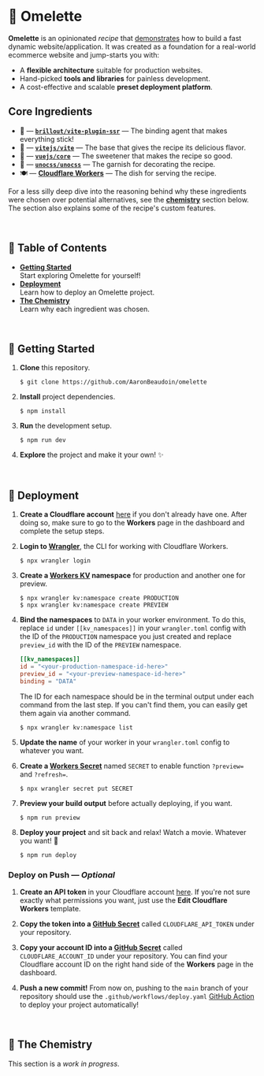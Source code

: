 <br> <!-- ———————————————————————————————————————————————————————————————————————————————————————————————————— -->


# 🍳 Omelette

**Omelette** is an opinionated _recipe_ that [demonstrates](https://omelette.snackbar.workers.dev) how to build a fast dynamic website/application. It was created as a foundation for a real-world ecommerce website and jump-starts you with:

- A **flexible architecture** suitable for production websites.
- Hand-picked **tools and libraries** for painless development.
- A cost-effective and scalable **preset deployment platform**.


## Core Ingredients

- 🍯 — [**`brillout/vite-plugin-ssr`**](https://vite-plugin-ssr.com) — The binding agent that makes everything stick!
- 🥘 — [**`vitejs/vite`**](https://vitejs.dev) — The base that gives the recipe its delicious flavor.
- 🍫 — [**`vuejs/core`**](https://vuejs.org) — The sweetener that makes the recipe so good.
- 🍇 — [**`unocss/unocss`**](https://uno.antfu.me) — The garnish for decorating the recipe.
- 🍽 — [**Cloudflare Workers**](https://workers.cloudflare.com) — The dish for serving the recipe.

For a less silly deep dive into the reasoning behind why these ingredients were chosen over potential alternatives, see the [**chemistry**](#-the-chemistry) section below. The section also explains some of the recipe's custom features.


<br> <!-- ———————————————————————————————————————————————————————————————————————————————————————————————————— -->


## 📙 Table of Contents

- [**Getting Started**](#-getting-started)  
  Start exploring Omelette for yourself!
- [**Deployment**](#-deployment)  
  Learn how to deploy an Omelette project.
- [**The Chemistry**](#-the-chemistry)  
  Learn why each ingredient was chosen.


<br> <!-- ———————————————————————————————————————————————————————————————————————————————————————————————————— -->


## 🐣 Getting Started

1. **Clone** this repository.

    ```
    $ git clone https://github.com/AaronBeaudoin/omelette
    ```

2. **Install** project dependencies.

    ```
    $ npm install
    ```

3. **Run** the development setup.

    ```
    $ npm run dev
    ```

4. **Explore** the project and make it your own! ✨


<br> <!-- ———————————————————————————————————————————————————————————————————————————————————————————————————— -->


## 🚀 Deployment

1. **Create a Cloudflare account** [here](https://dash.cloudflare.com/sign-up) if you don't already have one. After doing so, make sure to go to the **Workers** page in the dashboard and complete the setup steps.

2. **Login to [Wrangler](https://developers.cloudflare.com/workers/wrangler/get-started)**, the CLI for working with Cloudflare Workers.

    ```
    $ npx wrangler login
    ```

3. **Create a [Workers KV](https://developers.cloudflare.com/workers/learning/how-kv-works) namespace** for production and another one for preview.

    ```
    $ npx wrangler kv:namespace create PRODUCTION
    $ npx wrangler kv:namespace create PREVIEW
    ```

4. **Bind the namespaces** to `DATA` in your worker environment. To do this, replace `id` under `[[kv_namespaces]]` in your `wrangler.toml` config with the ID of the `PRODUCTION` namespace you just created and replace `preview_id` with the ID of the `PREVIEW` namespace.

    ```toml
    [[kv_namespaces]]
    id = "<your-production-namespace-id-here>"
    preview_id = "<your-preview-namespace-id-here>"
    binding = "DATA"
    ```

   The ID for each namespace should be in the terminal output under each command from the last step. If you can't find them, you can easily get them again via another command.

   ```
   $ npx wrangler kv:namespace list
   ```

5. **Update the name** of your worker in your `wrangler.toml` config to whatever you want.

6. **Create a [Workers Secret](https://developers.cloudflare.com/workers/platform/environment-variables/#adding-secrets-via-wrangler)** named `SECRET` to enable function `?preview=` and `?refresh=`.

    ```
    $ npx wrangler secret put SECRET
    ```

7. **Preview your build output** before actually deploying, if you want.

    ```
    $ npm run preview
    ```

8. **Deploy your project** and sit back and relax! Watch a movie. Whatever you want! 🍹

    ```
    $ npm run deploy
    ```


### Deploy on Push — _Optional_

1. **Create an API token** in your Cloudflare account [here](https://dash.cloudflare.com/profile/api-tokens). If you're not sure exactly what permissions you want, just use the **Edit Cloudflare Workers** template.

2. **Copy the token into a [GitHub Secret](https://docs.github.com/en/actions/security-guides/encrypted-secrets#creating-encrypted-secrets-for-a-repository)** called `CLOUDFLARE_API_TOKEN` under your repository.

3. **Copy your account ID into a [GitHub Secret](https://docs.github.com/en/actions/security-guides/encrypted-secrets#creating-encrypted-secrets-for-a-repository)** called `CLOUDFLARE_ACCOUNT_ID` under your repository. You can find your Cloudflare account ID on the right hand side of the **Workers** page in the dashboard.

4. **Push a new commit!** From now on, pushing to the `main` branch of your repository should use the `.github/workflows/deploy.yaml` [GitHub Action](https://docs.github.com/en/actions) to deploy your project automatically!


<br> <!-- ———————————————————————————————————————————————————————————————————————————————————————————————————— -->


## 🥼 The Chemistry

This section is a _work in progress_.


<!--

## The Story

I'm someone who likes to be on the cutting edge, so when I started learning web development I went _all in_ on the [Jamstack](https://jamstack.org). I had battled with WordPress, so I was ready for the "future" of web development. I deployment a website for my job using a full-static architecture with [Nuxt.js](https://nuxtjs.org) on [Firebase](https://firebase.google.com). It was overall quite a success, but I also learned a lot about the drawbacks of the typical Jamstack architecture as well.

One of the core idea of the Jamstack architecture is that by pre-rendering all your pages during the build process you can make your site crazy fast by only serving _static content_ to the client/browser. This content is cached and deployed on edge locations around the world so the client/browser is always communicating with a server as close as possible to their geographical location. Many applications are then designed to handle further navigation on the client-side for even greater percieved performance.

For some really simple sites this can be _perfect_, but it also comes with a whole slew of new issues:

- All updates to site content either require a full re-build, or depend on client-side logic, hurting SEO.
- Many "back-end" services aren't designed to be accessed entirely from the client/browser.
- Client-side navigation doesn't play well with many analytics solutions and adds complexity.
- At some point you'll likely end up creating middleware or serverless function anyways.

These are just a few of the real issues which I ran into myself when building a Jamstack ecommerce site. It is _possible_ to get around each of them, but eventually I felt that I had just gone from fighting WordPress to fighting the Jamestack architecture instead. Some platforms address some of these issues with creative approaches such as [Incremental Static Regeneration](https://nextjs.org/docs/basic-features/data-fetching/incremental-static-regeneration).

Of course, there is no perfect architecture to rule them all, but it turns out that the modern web is just entering a new phase of deployment tech which solves many of the problems—computing at the _edge_.

Edge computing is still quite new, so your options are limited, and there are drawbacks which are very important to consider. However, overall I would consider it a major step forward.

<hr>

When building a web application/site, one of the most time consuming parts is coming up with a fast, modern architecture and choosing your "stack"—that is, all the technologies you want to bring together in your project in order to make it work.

That way, you can jump right to the part where you actually create and deploy your project. The platforms of choice allow you to get up and running at an initial cost of zero.

- Built around a **flexible architecture** that works well for a wide range of use cases.
- Deployment and CI/CD platforms of choice both let you **get started at no cost**.
- Some of the most useful libraries are **already included** and ready to use.

 for Vite + Vue similar to [`antfu/vitesse`](https://github.com/antfu/vitesse), but focused on **server-side rendering** (SSR) via [`vite-plugin-ssr`](https://vite-plugin-ssr.com) and an opinionated deployment architecture strategy using [Vercel](https://vercel.com/home).


## Main Ingredients

- [**`vite-plugin-ssr`**](https://vite-plugin-ssr.com)  
  The glue that holds the whole project together.
- [**Vite**](https://vitejs.dev)  
  Development server and build process.
- [**Vue.js**](https://vuejs.org)  
  My favorite JavaScript framework.
- [**Cloudflare Workers**](https://workers.cloudflare.com)  
  Deployment shouldn't 
- [**GitHub Actions**](https://github.com/features/actions)  
  Deployment shouldn't 

## Tell Me More

There are _thousands_ of services/platforms out there that claim to help you "skip the decision-making process" and get right to the development process of your project. How is Omelette any different?

Each of those platforms out there are trying to get you to use their product, so you're not really looking at advice that is objectively trying to help you pick the best tools on the market. Omelette was created by Aaron Beaudoin (me), a solo developer who was fed up with all the marketing and wanted to just find a solid, scalable, and easy way to go from 0% to 100% building a web application/site for his job. Of course, I want you to use Omelette, otherwise I wouldn't have bothered sharing it—but that's just because I actually want to make your life easier in exchange for some sweet GitHub stars to slap on my resume—if you don't mind. 😁


## Docs Here

When choosing a stack for a website you have to make a lot of decisions. The research you'll do in order to make these decisions will likely take you days and require a lot of experimentation and testing. The aim of this repository is to help make your life easier by opinionatedly making most of these decisions for you. This document will describe what decisions were made for you and which ones you'll still need to make yourself.

- Talk about the chosen stack and the reason for each decision.


## Architectural Drawbacks

- Edge platforms don't use your standard Node.js runtime, so you'll need to ensure any libraries you use are capable of running in a "worker environment" and don't depend on Node.js or browser-specific API.
- You'll need to monitor your dependencies closely because by default most edge platforms limit the size of bundles you can deploy to 1 MB.


## Pending Issues

1. Logs are super ugly. Since the project has to run both Vite and Wrangler at the same time, and both really like to take over the whole terminal, I haven't found a clean way to mix everything. If nice terminal logs are important to you, the best solution right now is to run `npm run dev:manifest`, `npm run dev:manifest`, and `npm run dev:manifest` separately rather than just running `npm run dev`.


## Pending Ecosystem Issues

Issues are listed in order of most problematic to least problematic. All issues are related specifically to SSR unless otherwise specified.

1. [`vite/#9341`](https://github.com/vitejs/vite/issues/9341) — **HMR doesn't work for `.page.client.vue` files.**  
   _This issue also cases Tailwind CSS to break for `.page.client.vue` files. Lack of HMR generally results in a much slower development speed for CSS styling, and `.page.client.xyz` files are important for highly interactive pages that depend a lot on the client-side, such as cart or checkout pages._
2. [`vite-plugin-ssr/#411`](https://github.com/brillout/vite-plugin-ssr/issues/411) — **UnoCSS doesn't work for `.page.server.xyz`.**  
   _`.page.server.xyz` files are considered low-priority right now, but they're important for marketing pages that need to be super lightweight and fast. I personally feel that this issue should be higher priority._
3. [`vite-plugin-md/#112`](https://github.com/antfu/vite-plugin-md/issues/112) — **Component auto-importing doesn't work for `.md` files.**  
   _You can always just manually import the component, or not use components in your `.md` files, so this issue is really just a minor annoyance. And since it affects all SSR frameworks, it should be fixed soon._


### Included Libraries

Automatically include some common useful dependencies.

`lodash`, `date-fns`, `xregexp`, `@vueuse/core`, `vue-imask`

-->
